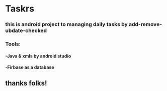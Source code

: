 # Taskrs
### this is android project to managing daily tasks by add-remove-ubdate-checked
### Tools:
#### -Java & xmls by android studio
#### -Firbase as a database

## thanks folks!
